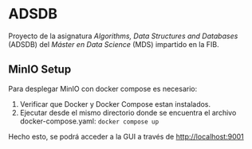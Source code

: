 # ADSDB
Proyecto de la asignatura *Algorithms, Data Structures and Databases* (ADSDB) del *Máster en Data Science* (MDS) impartido en la FIB.

## MinIO Setup
Para desplegar MinIO con docker compose es necesario:
1. Verificar que Docker y Docker Compose estan instalados.
2. Ejecutar desde el mismo directorio donde se encuentra el archivo docker-compose.yaml:
```docker compose up```

Hecho esto, se podrá acceder a la GUI a través de [http://localhost:9001](http://localhost:9001)
